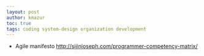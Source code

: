```yaml
---
layout: post
author: kmazur
toc: true
tags: coding system-design organization development
---
```


+ Agile manifesto
http://sijinjoseph.com/programmer-competency-matrix/